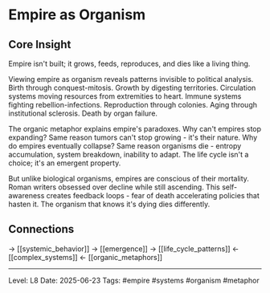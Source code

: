 # Empire as Organism

## Core Insight
Empire isn't built; it grows, feeds, reproduces, and dies like a living thing.

Viewing empire as organism reveals patterns invisible to political analysis. Birth through conquest-mitosis. Growth by digesting territories. Circulation systems moving resources from extremities to heart. Immune systems fighting rebellion-infections. Reproduction through colonies. Aging through institutional sclerosis. Death by organ failure.

The organic metaphor explains empire's paradoxes. Why can't empires stop expanding? Same reason tumors can't stop growing - it's their nature. Why do empires eventually collapse? Same reason organisms die - entropy accumulation, system breakdown, inability to adapt. The life cycle isn't a choice; it's an emergent property.

But unlike biological organisms, empires are conscious of their mortality. Roman writers obsessed over decline while still ascending. This self-awareness creates feedback loops - fear of death accelerating policies that hasten it. The organism that knows it's dying dies differently.

## Connections
→ [[systemic_behavior]]
→ [[emergence]]
→ [[life_cycle_patterns]]
← [[complex_systems]]
← [[organic_metaphors]]

---
Level: L8
Date: 2025-06-23
Tags: #empire #systems #organism #metaphor